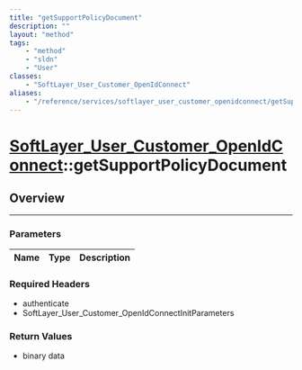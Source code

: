 ```yaml
---
title: "getSupportPolicyDocument"
description: ""
layout: "method"
tags:
    - "method"
    - "sldn"
    - "User"
classes:
    - "SoftLayer_User_Customer_OpenIdConnect"
aliases:
    - "/reference/services/softlayer_user_customer_openidconnect/getSupportPolicyDocument"
---
```

# [SoftLayer_User_Customer_OpenIdConnect](/reference/services/SoftLayer_User_Customer_OpenIdConnect)::getSupportPolicyDocument




## Overview 


-----

### Parameters 
|Name | Type | Description |
| --- | --- | --- |


### Required Headers
* authenticate
* SoftLayer_User_Customer_OpenIdConnectInitParameters


### Return Values
* binary data




